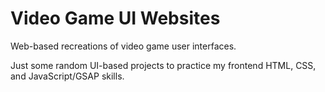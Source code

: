 # Video Game UI Websites
Web-based recreations of video game user interfaces.

Just some random UI-based projects to practice my frontend HTML, CSS, and JavaScript/GSAP skills.
